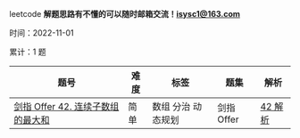  leetcode
**解题思路有不懂的可以随时邮箱交流！isysc1@163.com**

时间：2022-11-01

累计：1 题 


|     题号                            | 难度 |             标签               | 题集|  解析|
| ------------                        | ---  | ------------------------------- |------------|---------
| [剑指 Offer 42. 连续子数组的最大和](https://leetcode.cn/problems/lian-xu-zi-shu-zu-de-zui-da-he-lcof/)     |                简单 |数组 分治 动态规划 | 剑指Offer | [42 解析](https://github.com/isysc1/leetcode/blob/master/src/main/java/leetcode/love/get_offer2/Solution42.java)
